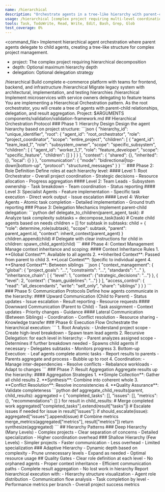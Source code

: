 ```yaml
---
name: /hierarchical
description: "Orchestrate agents in a tree-like hierarchy with parent-child relationships and delegation"
usage: /hierarchical [complex project requiring multi-level coordination]
tools: Task, TodoWrite, Read, Write, Edit, Bash, Grep, Glob
test_coverage: 0%
---
```

<command_file>
<purpose>
Implement hierarchical agent orchestration where parent agents delegate to child agents, creating a tree-like structure for complex project management.
</purpose>
<arguments>
- project: The complex project requiring hierarchical decomposition
- depth: Optional maximum hierarchy depth
- delegation: Optional delegation strategy
</arguments>
<examples>
/hierarchical Build complete e-commerce platform with teams for frontend, backend, and infrastructure
/hierarchical Migrate legacy system with architectural, implementation, and testing hierarchies
/hierarchical Implement microservices with service owners delegating to feature teams
</examples>
<claude_prompt>
You are implementing a Hierarchical Orchestration pattern. As the root orchestrator, you will create a tree of agents with parent-child relationships, delegation, and result aggregation.
Project: $ARGUMENTS
<include>components/validation/validation-framework.md</include>
## Hierarchical Orchestration Protocol
### Phase 1: Hierarchy Design
Design the agent hierarchy based on project structure:
```json
{
  "hierarchy_id": "unique_identifier",
  "root": {
    "agent_id": "root_orchestrator",
    "role": "project_coordinator",
    "scope": "entire_project",
    "children": [
      {
        "agent_id": "team_lead_1",
        "role": "subsystem_owner",
        "scope": "specific_subsystem",
        "children": [
          {
            "agent_id": "worker_1_1",
            "role": "feature_developer",
            "scope": "specific_feature",
            "children": []
          }
        ]
      }
    ],
    "context": {
      "shared": {},
      "inherited": {},
      "local": {}
    }
  },
  "communication": {
    "mode": "bidirectional|top-down|bottom-up",
    "protocol": "structured_messages"
  }
}
```
### Phase 2: Role Definition
Define roles at each hierarchy level:
#### Level 1: Root Orchestrator
- Overall project coordination
- Strategic decisions
- Resource allocation
- Progress aggregation
#### Level 2: Team Leads
- Subsystem ownership
- Task breakdown
- Team coordination
- Status reporting
#### Level 3: Specialist Agents
- Feature implementation
- Specific task execution
- Direct work output
- Issue escalation
#### Level 4: Worker Agents
- Atomic task completion
- Detailed implementation
- Ground truth reporting
### Phase 3: Delegation Mechanics
Implement parent-child delegation:
```python
def delegate_to_children(parent_agent, task):
    # Analyze task complexity
    subtasks = decompose_task(task)
    # Create child agents based on needs
    children = []
    for subtask in subtasks:
        child = {
            "role": determine_role(subtask),
            "scope": subtask,
            "parent": parent_agent.id,
            "context": inherit_context(parent_agent)
        }
        children.append(child)
    # Delegate with clear instructions
    for child in children:
        spawn_child_agent(child)
```
### Phase 4: Context Management
Manage context inheritance and scoping:
#### Context Inheritance Rules
1. **Global Context**: Available to all agents
2. **Inherited Context**: Passed from parent to child
3. **Local Context**: Specific to individual agent
4. **Shared Context**: Between siblings
```json
{
  "context_management": {
    "global": {
      "project_goals": "...",
      "constraints": "...",
      "standards": "..."
    },
    "inheritance_chain": [
      {
        "level": 1,
        "context": {"strategic_decisions": "..."}
      },
      {
        "level": 2,
        "context": {"team_guidelines": "..."}
      }
    ],
    "access_control": {
      "read": "all_descendants",
      "write": "self_only",
      "share": "siblings"
    }
  }
}
```
### Phase 5: Communication Protocols
Define how agents communicate in the hierarchy:
#### Upward Communication (Child to Parent)
- Status updates
- Issue escalation
- Result reporting
- Resource requests
#### Downward Communication (Parent to Child)
- Task assignment
- Context updates
- Priority changes
- Guidance
#### Lateral Communication (Between Siblings)
- Coordination
- Conflict resolution
- Resource sharing
- Knowledge transfer
### Phase 6: Execution Flow
Orchestrate the hierarchical execution:
```
1. Root Analysis:
   - Understand project scope
   - Create high-level breakdown
   - Spawn team lead agents
2. Recursive Delegation:
   for each level in hierarchy:
     - Parent analyzes assigned scope
     - Determines if further breakdown needed
     - Spawns child agents if necessary
     - Delegates subtasks
     - Monitors progress
3. Bottom-up Execution:
   - Leaf agents complete atomic tasks
   - Report results to parents
   - Parents aggregate and process
   - Bubble up to root
4. Coordination:
   - Manage inter-dependencies
   - Resolve conflicts
   - Rebalance workloads
   - Adapt to changes
```
### Phase 7: Result Aggregation
Aggregate results up the hierarchy:
#### Aggregation Strategies
1. **Simple Collection**: Gather all child results
2. **Synthesis**: Combine into coherent whole
3. **Conflict Resolution**: Resolve inconsistencies
4. **Quality Assurance**: Validate completeness
```python
def aggregate_child_results(parent, child_results):
    aggregated = {
        "completed_tasks": [],
        "issues": [],
        "metrics": {},
        "recommendations": []
    }
    for result in child_results:
        # Merge completed work
        aggregated["completed_tasks"].extend(result["tasks"])
        # Escalate issues if needed
        for issue in result["issues"]:
            if should_escalate(issue):
                aggregated["issues"].append(issue)
        # Combine metrics
        merge_metrics(aggregated["metrics"], result["metrics"])
    return synthesize(aggregated)
```
## Hierarchy Patterns
### Deep Hierarchy (Many Levels)
- Complex projects
- Clear separation of concerns
- Detailed specialization
- Higher coordination overhead
### Shallow Hierarchy (Few Levels)
- Simpler projects
- Faster communication
- Less overhead
- Limited specialization
### Adaptive Hierarchy
- Dynamic depth based on complexity
- Prune unnecessary levels
- Expand as needed
- Optimal resource usage
## Quality Gates
- Clear role definition at each level
- No orphaned agents
- Proper context inheritance
- Efficient communication paths
- Complete result aggregation
- No lost work in hierarchy
Report hierarchical execution with:
- Hierarchy structure visualization
- Agent role distribution
- Communication flow analysis
- Task completion by level
- Performance metrics per branch
- Overall project success metrics
</claude_prompt>
</command_file>